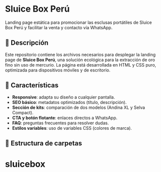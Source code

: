 # Sluice Box Perú

Landing page estática para promocionar las esclusas portátiles de Sluice 
Box Perú y facilitar la venta y contacto vía WhatsApp.

## 📄 Descripción
Este repositorio contiene los archivos necesarios para desplegar la 
landing page de **Sluice Box Perú**, una solución ecológica para la 
extracción de oro fino sin uso de mercurio. La página está desarrollada en 
HTML y CSS puro, optimizada para dispositivos móviles y de escritorio.

## 🚀 Características
- **Responsive**: adapta su diseño a cualquier pantalla.
- **SEO básico**: metadatos optimizados (título, descripción).
- **Sección de kits**: comparación de dos modelos (Andina XL y Selva 
Compact).
- **CTA y botón flotante**: enlaces directos a WhatsApp.
- **FAQ**: preguntas frecuentes para resolver dudas.
- **Estilos variables**: uso de variables CSS (colores de marca).

## 📂 Estructura de carpetas

# sluicebox

